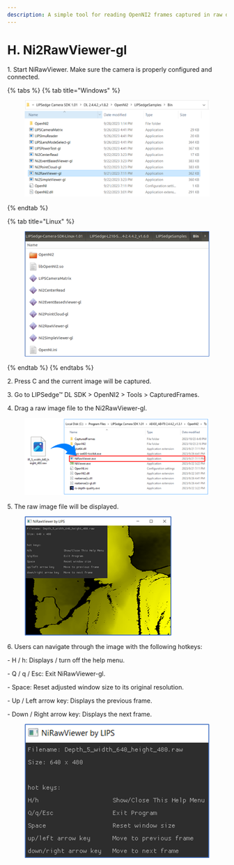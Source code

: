 ```yaml
---
description: A simple tool for reading OpenNI2 frames captured in raw data format.
---
```


# H. Ni2RawViewer-gl

1\. Start NiRawViewer. Make sure the camera is properly configured and connected.

{% tabs %}
{% tab title="Windows" %}
<figure><img src="../../.gitbook/assets/global_camera/sample_codes/image (48).png" alt=""><figcaption></figcaption></figure>
{% endtab %}

{% tab title="Linux" %}
<figure><img src="../../.gitbook/assets/global_camera/sample_codes/image (10).png" alt=""><figcaption></figcaption></figure>
{% endtab %}
{% endtabs %}

2\. Press C and the current image will be captured.

3\. Go to LIPSedge™ DL SDK > OpenNI2 > Tools > CapturedFrames.

4\. Drag a raw image file to the Ni2RawViewer-gl.

<figure><img src="../../.gitbook/assets/global_camera/sample_codes/image (49).png" alt=""><figcaption></figcaption></figure>

5\. The raw image file will be displayed.

<figure><img src="../../.gitbook/assets/global_camera/sample_codes/image (50).png" alt=""><figcaption></figcaption></figure>

6\. Users can navigate through the image with the following hotkeys:

\- H / h: Displays / turn off the help menu.

\- Q / q / Esc: Exit NiRawViewer-gl.

\- Space: Reset adjusted window size to its original resolution.

\- Up / Left arrow key: Displays the previous frame.

\- Down / Right arrow key: Displays the next frame.

<figure><img src="../../.gitbook/assets/global_camera/sample_codes/image (51).png" alt=""><figcaption></figcaption></figure>
